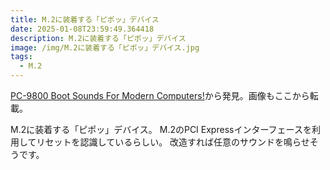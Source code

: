 ```yaml
---
title: M.2に装着する「ピポッ」デバイス
date: 2025-01-08T23:59:49.364418
description: M.2に装着する「ピポッ」デバイス
image: /img/M.2に装着する「ピポッ」デバイス.jpg
tags:
  - M.2
---
```

[PC-9800 Boot Sounds For Modern Computers!](https://hackaday.com/2024/08/04/pc-9800-boot-sounds-for-modern-computers/)から発見。画像もここから転載。

M.2に装着する「ピポッ」デバイス。
M.2のPCI Expressインターフェースを利用してリセットを認識しているらしい。
改造すれば任意のサウンドを鳴らせそうです。



